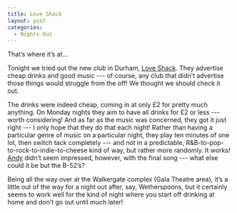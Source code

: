 ```yaml
---
title: Love Shack
layout: post
categories:
  - Nights Out
---
```

That’s where it’s at…

Tonight we tried out the new club in Durham, [Love Shack](http://loveshackdurham.com/). They advertise cheap drinks and good music --- of course, any club that didn’t advertise those things would struggle from the off! We thought we should check it out.

The drinks were indeed cheap, coming in at only £2 for pretty much anything. On Monday nights they aim to have all drinks for £2 or less --- worth considering! And as far as the music was concerned, they got it just right --- I only hope that they do that each night! Rather than having a particular genre of music on a particular night, they play ten minutes of one lot, then switch tack completely --- and not in a predictable, R&B-to-pop-to-rock-to-indie-to-cheese kind of way, but rather more randomly. It works! [Andy](https://pictures.scholesmafia.co.uk/index.php/?profile=30) didn’t seem impressed, however, with the final song --- what else could it be but the B-52’s?

Being all the way over at the Walkergate complex (Gala Theatre area), it’s a little out of the way for a night out after, say, Wetherspoons, but it certainly seems to work well for the kind of night where you start off drinking at home and don’t go out until much later!